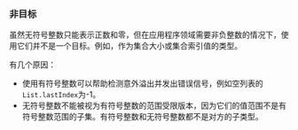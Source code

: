 
### 非目标

虽然无符号整数只能表示正数和零，但在应用程序领域需要非负整数的情况下，使用它们并不是一个目标。例如，作为集合大小或集合索引值的类型。

有几个原因：

* 使用有符号整数可以帮助检测意外溢出并发出错误信号，例如空列表的`List.lastIndex`为-1。
* 无符号整数不能被视为有符号整数的范围受限版本，因为它们的值范围不是有符号整数范围的子集。有符号整数和无符号整数都不是对方的子类型。